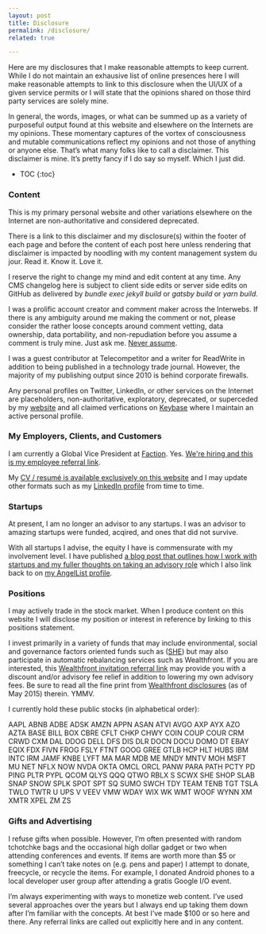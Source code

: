 ```yaml
---
layout: post
title: Disclosure
permalink: /disclosure/
related: true

---
```


Here are my disclosures that I make reasonable attempts to keep current. While I do not maintain an exhausive list of online presences here I will make reasonable attempts to link to this disclosure when the UI/UX of a given service permits or I will state that the opinions shared on those third party services are solely mine.

In general, the words, images, or what can be summed up as a variety of purposeful output found at this website and elsewhere on the Internets are my opinions. These momentary captures of the vortex of consciousness and mutable communications reflect my opinions and not those of anything or anyone else. That’s what many folks like to call a disclaimer. This disclaimer is mine. It’s pretty fancy if I do say so myself. Which I just did.

* TOC 
{:toc}

### Content

This is my primary personal website and other variations elsewhere on the Internet are non-authoritative and considered deprecated.

There is a link to this disclaimer and my disclosure(s) within the footer of each page and before the content of each post here unless rendering that disclaimer is impacted by noodling with my content management system du jour. Read it. Know it. Love it.

I reserve the right to change my mind and edit content at any time. Any CMS changelog here is subject to client side edits or server side edits on GitHub as delivered by _bundle exec jekyll build_ or _gatsby build_ or _yarn build_.

I was a prolific account creator and comment maker across the Interwebs. If there is any ambiguity around me making the comment or not, please consider the rather loose concepts around comment vetting, data ownership, data portability, and non-repudiation before you assume a comment is truly mine. Just ask me. [Never assume](https://blog.twitter.com/en_us/topics/company/2020/an-update-on-our-security-incident.html).

I was a guest contributor at Telecompetitor and a writer for ReadWrite in addition to being published in a technology trade journal. However, the majority of my publishing output since 2010 is behind corporate firewalls.

Any personal profiles on Twitter, LinkedIn, or other services on the Internet are placeholders, non-authoritative, exploratory, deprecated, or superceded by my [website](/) and all claimed verfications on [Keybase](https://keybase.io/jaycuthrell) where I maintain an active personal profile.

### My Employers, Clients, and Customers

I am currently a Global Vice President at [Faction](https://www.factioninc.com). Yes. [We're hiring and this is my employee referral link](https://grnh.se/66f4d22d4us).

My [CV / resumé is available exclusively on this website](/resume/) and I may update other formats such as my [LinkedIn profile](https://linkedin.com/in/jaycuthrell) from time to time.

### Startups

At present, I am no longer an advisor to any startups. I was an advisor to amazing startups were funded, acqired, and ones that did not survive.

With all startups I advise, the equity I have is commensurate with my involvement level. I have published [a blog post that outlines how I work with startups and my fuller thoughts on taking an advisory role](https://fudge.org/be-my-advisor/) which I also link back to on [my AngelList profile](https://angel.co/jaycuthrell).

### Positions

I may actively trade in the stock market. When I produce content on this website I will disclose my position or interest in reference by linking to this positions statement. 

I invest primarily in a variety of funds that may include environmental, social and governance factors oriented funds such as ([SHE](https://www.ssga.com/us/en/intermediary/etfs/funds/spdr-ssga-gender-diversity-index-etf-she)) but may also participate in automatic rebalancing services such as Wealthfront. If you are interested, this [Wealthfront invitation referral link](http://wlth.fr/1RjvsX3) may provide you with a discount and/or advisory fee relief in addition to lowering my own advisory fees. Be sure to read all the fine print from [Wealthfront disclosures](https://www.wealthfront.com/legal/disclosure) (as of May 2015) therein. YMMV.

I currently hold these public stocks (in alphabetical order):

AAPL
ABNB
ADBE
ADSK
AMZN
APPN
ASAN
ATVI
AVGO
AXP
AYX
AZO
AZTA
BASE
BILL
BOX
CBRE
CFLT
CHKP
CHWY
COIN
COUP
COUR
CRM
CRWD
CXM
DAL
DDOG
DELL
DFS
DIS
DLR
DOCN
DOCU
DOMO
DT
EBAY
EQIX
FDX
FIVN
FROG
FSLY
FTNT
GOOG
GREE
GTLB
HCP
HLT
HUBS
IBM
INTC
IRM
JAMF
KNBE
LYFT
MA
MAR
MDB
ME
MNDY
MNTV
MOH
MSFT
MU
NET
NFLX
NOW
NVDA
OKTA
OMCL
ORCL
PANW
PARA
PATH
PCTY
PD
PING
PLTR
PYPL
QCOM
QLYS
QQQ
QTWO
RBLX
S
SCWX
SHE
SHOP
SLAB
SNAP
SNOW
SPLK
SPOT
SPT
SQ
SUMO
SWCH
TDY
TEAM
TENB
TGT
TSLA
TWLO
TWTR
U
UPS
V
VEEV
VMW
WDAY
WIX
WK
WMT
WOOF
WYNN
XM
XMTR
XPEL
ZM
ZS

### Gifts and Advertising

I refuse gifts when possible. However, I’m often presented with random tchotchke bags and the occasional high dollar gadget or two when attending conferences and events. If items are worth more than $5 or something I can’t take notes on (e.g. pens and paper) I attempt to donate, freecycle, or recycle the items. For example, I donated Android phones to a local developer user group after attending a gratis Google I/O event.

I’m always experimenting with ways to monetize web content. I’ve used several approaches over the years but I always end up taking them down after I’m familiar with the concepts. At best I’ve made $100 or so here and there. Any referral links are called out explicitly here and in any content.
